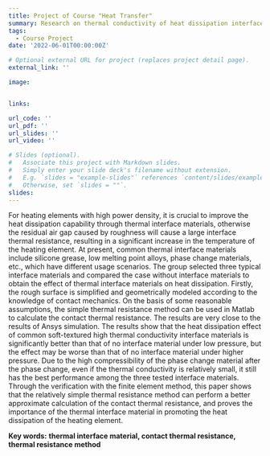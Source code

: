 ```yaml
---
title: Project of Course "Heat Transfer"
summary: Research on thermal conductivity of heat dissipation interface materials.
tags:
  - Course Project
date: '2022-06-01T00:00:00Z'

# Optional external URL for project (replaces project detail page).
external_link: ''

image:


links:

url_code: ''
url_pdf: ''
url_slides: ''
url_video: ''

# Slides (optional).
#   Associate this project with Markdown slides.
#   Simply enter your slide deck's filename without extension.
#   E.g. `slides = "example-slides"` references `content/slides/example-slides.md`.
#   Otherwise, set `slides = ""`.
slides: 
---
```


For heating elements with high power density, it is crucial to improve the heat dissipation capability through thermal interface materials, otherwise the residual air gap caused by roughness will cause a large interface thermal resistance, resulting in a significant increase in the temperature of the heating element. At present, common thermal interface materials include silicone grease, low melting point alloys, phase change materials, etc., which have different usage scenarios. The group selected three typical interface materials and compared the case without interface materials to obtain the effect of thermal interface materials on heat dissipation. Firstly, the rough surface is simplified and geometrically modeled according to the knowledge of contact mechanics. On the basis of some reasonable assumptions, the simple thermal resistance method can be used in Matlab to calculate the contact thermal resistance. The results are very close to the results of Ansys simulation. The results show that the heat dissipation effect of common soft-textured high thermal conductivity interface materials is significantly better than that of no interface material under low pressure, but the effect may be worse than that of no interface material under higher pressure. Due to the high compressibility of the phase change material after the phase change, even if the thermal conductivity is relatively small, it still has the best performance among the three tested interface materials. Through the verification with the finite element method, this paper shows that the relatively simple thermal resistance method can perform a better approximate calculation of the contact thermal resistance, and proves the importance of the thermal interface material in promoting the heat dissipation of the heating element.

**Key words:** **thermal interface material, contact thermal resistance, thermal resistance method** 
